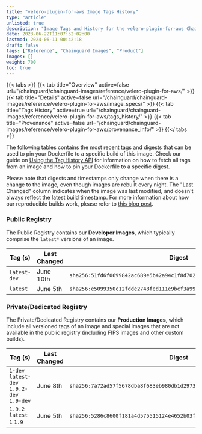 ```yaml
---
title: "velero-plugin-for-aws Image Tags History"
type: "article"
unlisted: true
description: "Image Tags and History for the velero-plugin-for-aws Chainguard Image"
date: 2023-06-22T11:07:52+02:00
lastmod: 2024-06-11 00:42:18
draft: false
tags: ["Reference", "Chainguard Images", "Product"]
images: []
weight: 700
toc: true
---
```


{{< tabs >}}
{{< tab title="Overview" active=false url="/chainguard/chainguard-images/reference/velero-plugin-for-aws/" >}}
{{< tab title="Details" active=false url="/chainguard/chainguard-images/reference/velero-plugin-for-aws/image_specs/" >}}
{{< tab title="Tags History" active=true url="/chainguard/chainguard-images/reference/velero-plugin-for-aws/tags_history/" >}}
{{< tab title="Provenance" active=false url="/chainguard/chainguard-images/reference/velero-plugin-for-aws/provenance_info/" >}}
{{</ tabs >}}

The following tables contains the most recent tags and digests that can be used to pin your Dockerfile to a specific build of this image. Check our guide on [Using the Tag History API](/chainguard/chainguard-images/using-the-tag-history-api/) for information on how to fetch all tags from an image and how to pin your Dockerfile to a specific digest.

Please note that digests and timestamps only change when there is a change to the image, even though images are rebuilt every night. The "Last Changed" column indicates when the image was last modified, and doesn't always reflect the latest build timestamp. For more information about how our reproducible builds work, please refer to [this blog post](https://www.chainguard.dev/unchained/reproducing-chainguards-reproducible-image-builds).

### Public Registry
The Public Registry contains our **Developer Images**, which typically comprise the `latest*` versions of an image.

| Tag (s)       | Last Changed | Digest                                                                    |
|---------------|--------------|---------------------------------------------------------------------------|
|  `latest-dev` | June 10th    | `sha256:51fd6f0699842ac689e5b42a94c1f8d70294ee3fe573eed05b45148784839c15` |
|  `latest`     | June 5th     | `sha256:e5099350c12fdde2748fed111e9bcf3a99d4762f4fe47945298a404662b0e471` |


### Private/Dedicated Registry
The Private/Dedicated Registry contains our **Production Images**, which include all versioned tags of an image and special images that are not available in the public registry (including FIPS images and other custom builds).

| Tag (s)                                     | Last Changed | Digest                                                                    |
|---------------------------------------------|--------------|---------------------------------------------------------------------------|
|  `1-dev` `latest-dev` `1.9.2-dev` `1.9-dev` | June 8th     | `sha256:7a72ad57f5678dba8f683eb980db1d29736d409dfad8092b88a9116f43f23dc2` |
|  `1.9.2` `latest` `1` `1.9`                 | June 5th     | `sha256:5286c8600f181a4d575515124e4652b03fc7d5f8c5975d87effdf27a91bd126f` |

